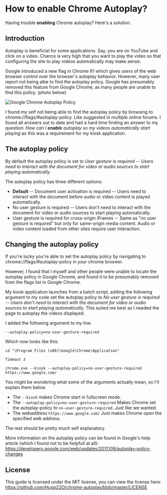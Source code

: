 # How to enable Chrome Autoplay? 

Having trouble **enabling** Chrome autoplay? Here's a solution.

## Introduction

Autoplay is beneficial for some applications. Say, you are on YouTube and click on a video. Chance is very high that you want to play the video so that configuring the site to play videos automatically may make sense.

Google introduced a new flag in Chrome 61 which gives users of the web browser control over the browser's autoplay behavior. However, many user report not being albe to find the autoplay policy. Google has presumably removed this feature from Google Chrome, as many people are unable to find this policy. (photo below)

![Google Chrome Autoplay Policy](https://www.ghacks.net/wp-content/uploads/2018/02/chrome-autoplay-policy.jpg)




I found my self not being able to find the autoplay policy by browsing to chrome://flags/#autoplay-policy. Like suggested in multiple online forums. I found all answers out to date and had a hard time finding an answer to my question: *How can I **enable** autoplay so my videos automatically start playing* as this was a requirement for my kiosk application.


## The autoplay policy


By default the autoplay policy is set to *User gesture is required -- Users need to interact with the document for video or audio sources to start playing automatically.* 

The autoplay policy has three different options: 

* **Default** -- Document user activation is required -- Users need to interact with the document before audio or video content is played automatically.
* No user gesture is required -- Users don't need to interact with the document for video or audio sources to start playing automatically.
* User gesture is required for cross-origin iFrames -- Same as "no user gesture is required" but only for same-origin media content. Audio or video content loaded from other sites require user interaction.


## Changing the autoplay policy

If you're lucky you're able to set the autoplay policy by navigating to chrome://flags/#autoplay-policy in your chrome broswer.


However, I found that I myself and other people were unable to locate the autoplay policy in Google Chrome, and found it to be presumably removed from the flags list in Google Chrome. 


My kiosk application launches from a batch script, adding the following argument to my code set the autoplay policy to _No user gesture is required -- Users don't need to interact with the document for video or audio sources to start playing automatically._ This suited me best as I needed the page to autoplay the videos displayed. 

I added the following argument to my line. 

```--autoplay-policy=no-user-gesture-required```

Which now looks like this: 

```
cd "\Program Files (x86)\Google\Chrome\Application"

Timeout 3

chrome.exe --kiosk --autoplay-policy=no-user-gesture-required https://www.google.com/

```

You might be wondering what some of the arguments actually mean, so I'll explain them below. 


* The `--kiosk` makes Chrome start in fullscreen mode. 
* The `--autoplay-policy=no-user-gesture-required` Makes Chrome set the autoplay-policy to `no-user-gesture-required`. Just like we wanted. 
* The webaddress `https://www.google.com/` Just makes Chrome open the specified web address. 

The rest should be pretty much self explanatory. 

More information on the autoplay policy can be found in Google's help article (which I found not to be helpfull at all): https://developers.google.com/web/updates/2017/09/autoplay-policy-changes

## License

This guide is licensed under the MIT license, you can view the license here: https://github.com/Hugo22O/chrome-autoplay/blob/master/LICENSE





